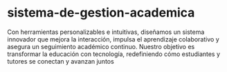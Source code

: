 # sistema-de-gestion-academica
Con herramientas personalizables e intuitivas, diseñamos un sistema innovador que mejora la interacción, impulsa el aprendizaje colaborativo y asegura un seguimiento académico continuo. Nuestro objetivo es transformar la educación con tecnología, redefiniendo cómo estudiantes y tutores se conectan y avanzan juntos
